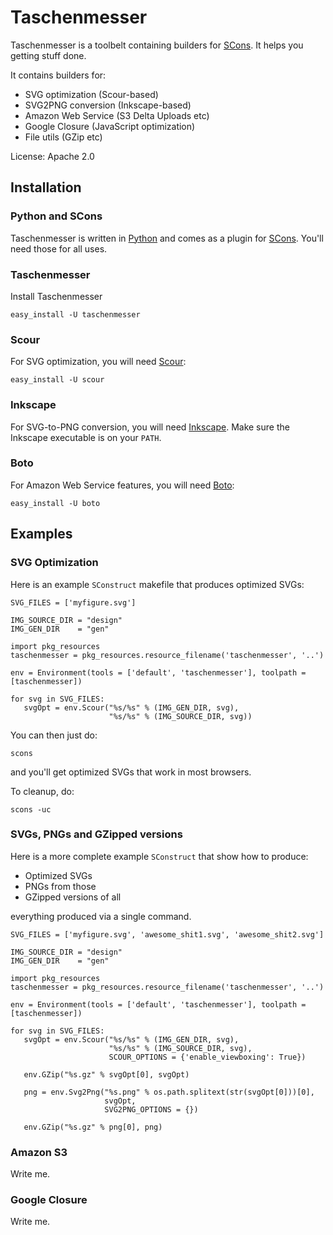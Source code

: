 # Taschenmesser

Taschenmesser is a toolbelt containing builders for [SCons](http://www.scons.org/). It helps you getting stuff done.

It contains builders for:

  - SVG optimization (Scour-based)
  - SVG2PNG conversion (Inkscape-based)
  - Amazon Web Service (S3 Delta Uploads etc)
  - Google Closure (JavaScript optimization)
  - File utils (GZip etc)

License: Apache 2.0

## Installation

### Python and SCons

Taschenmesser is written in [Python](http://www.python.org/) and comes as a plugin for [SCons](http://www.scons.org/). You'll need those for all uses.

### Taschenmesser

Install Taschenmesser

	easy_install -U taschenmesser

### Scour

For SVG optimization, you will need [Scour](https://github.com/oberstet/scour):

	easy_install -U scour

### Inkscape

For SVG-to-PNG conversion, you will need [Inkscape](http://inkscape.org/). Make sure the Inkscape executable is on your `PATH`.

### Boto

For Amazon Web Service features, you will need [Boto](https://github.com/boto/boto):

	easy_install -U boto

## Examples

### SVG Optimization

Here is an example `SConstruct` makefile that produces optimized SVGs:


	SVG_FILES = ['myfigure.svg']
	
	IMG_SOURCE_DIR = "design"
	IMG_GEN_DIR    = "gen"

	import pkg_resources
	taschenmesser = pkg_resources.resource_filename('taschenmesser', '..')

	env = Environment(tools = ['default', 'taschenmesser'], toolpath = [taschenmesser])

	for svg in SVG_FILES:
	   svgOpt = env.Scour("%s/%s" % (IMG_GEN_DIR, svg),
	                      "%s/%s" % (IMG_SOURCE_DIR, svg))

You can then just do:

	scons

and you'll get optimized SVGs that work in most browsers.

To cleanup, do:

	scons -uc

### SVGs, PNGs and GZipped versions

Here is a more complete example `SConstruct` that show how to produce:

 * Optimized SVGs
 * PNGs from those
 * GZipped versions of all

everything produced via a single command.

	SVG_FILES = ['myfigure.svg', 'awesome_shit1.svg', 'awesome_shit2.svg']
	
	IMG_SOURCE_DIR = "design"
	IMG_GEN_DIR    = "gen"

	import pkg_resources
	taschenmesser = pkg_resources.resource_filename('taschenmesser', '..')

	env = Environment(tools = ['default', 'taschenmesser'], toolpath = [taschenmesser])

	for svg in SVG_FILES:
	   svgOpt = env.Scour("%s/%s" % (IMG_GEN_DIR, svg),
	                      "%s/%s" % (IMG_SOURCE_DIR, svg),
	                      SCOUR_OPTIONS = {'enable_viewboxing': True})

	   env.GZip("%s.gz" % svgOpt[0], svgOpt)
	
	   png = env.Svg2Png("%s.png" % os.path.splitext(str(svgOpt[0]))[0],
                         svgOpt,
                         SVG2PNG_OPTIONS = {})

	   env.GZip("%s.gz" % png[0], png)

### Amazon S3

Write me.

### Google Closure

Write me.
